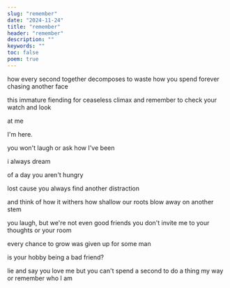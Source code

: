 ```yaml
---
slug: "remember"
date: "2024-11-24"
title: "remember"
header: "remember"
description: ""
keywords: ""
toc: false
poem: true
---
```


how every second together
decomposes to waste
how you spend forever
chasing another face

this immature fiending
for ceaseless climax
and remember to check
your watch and look

at me

I'm here.

you won't laugh
or ask how I've been

i always dream

of a day you aren't hungry

lost cause
you always find
another distraction


and think of how it withers
how shallow our roots
blow away on another stem

you laugh,
but we're not even good friends
you don't invite me to
your thoughts or your room

every chance to grow was given up
for some man

is your hobby being a bad friend?

lie and say you love me
but you can't spend a second
to do a thing my way
or remember who I am